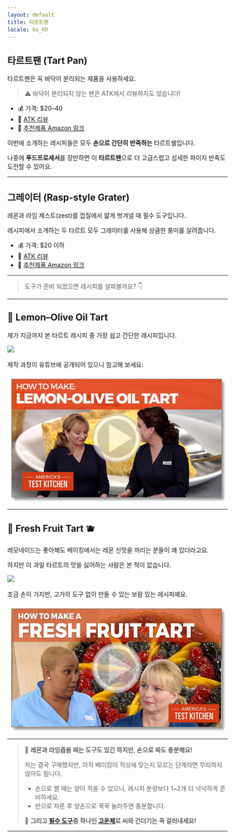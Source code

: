```yaml
---
layout: default
title: 타르트팬
locale: ko_KR
---
```

## 타르트팬 (Tart Pan)

타르트팬은 꼭 바닥이 분리되는 제품을 사용하세요.
> ⚠️ 바닥이 분리되지 않는 팬은 ATK에서 리뷰하지도 않습니다!

- 💰 가격: $20–40  
- 🔗 [ATK 리뷰](https://www.americastestkitchen.com/equipment_reviews/1743-tart-pans)  
- 🛒 [추천제품 Amazon 링크](https://www.amazon.com/dp/B004EBPRN6)  

이번에 소개하는 레시피들은 모두 **손으로 간단히 반죽하는** 타르트쉘입니다.

나중에 **푸드프로세서**를 장만하면 이 **타르트팬**으로 더 고급스럽고 섬세한 파이지 반죽도 도전할 수 있어요.  

---

## 그레이터 (Rasp-style Grater)

레몬과 라임 제스트(zest)를 껍질에서 얇게 벗겨낼 때 필수 도구입니다.  

레시피에서 소개하는 두 타르트 모두 그레이터를 사용해 상큼한 풍미를 살려줍니다.

- 💰 가격: $20 이하  
- 🔗 [ATK 리뷰](https://www.americastestkitchen.com/equipment_reviews/1798-rasp-style-graters)  
- 🛒 [추천제품 Amazon 링크](https://www.amazon.com/dp/B005GQXFTG)  

---

> 도구가 준비 되었으면 레시피를 살펴볼까요? 👇

---

## 🍋 Lemon–Olive Oil Tart

제가 지금까지 본 타르트 레시피 중 가장 쉽고 간단한 레시피입니다.

![](https://live.staticflickr.com/65535/49840120307_4c1ecb10cd_n.jpg)

제작 과정이 유튜브에 공개되어 있으니 참고해 보세요:

[![lemon tart video](/assets/img/baking/equipments/lemon-tart.jpg)](https://youtu.be/CCOqVu2sYJs?si=y-nbW1aPWSaCRKJK)

---

## 🍑 Fresh Fruit Tart 🫐

레모네이드는 좋아해도 베이킹에서는 레몬 신맛을 꺼리는 분들이 꽤 있더라고요.  

하지만 이 과일 타르트의 맛을 싫어하는 사람은 본 적이 없습니다.

![](https://live.staticflickr.com/65535/54863783604_f6e6a0db00_n.jpg)

조금 손이 가지만, 고가의 도구 없이 만들 수 있는 보람 있는 레시피예요.

[![fruit tart video](/assets/img/baking/equipments/fruit-tart.jpg)](https://youtu.be/ITMCoZrLH4c?si=VpJ3F4zufwoWuY3f)

---

> 🍋 **레몬과 라임즙을 짜는 도구도 있긴 하지만, 손으로 짜도 충분해요!**  
>
> 저는 결국 구매했지만, 아직 베이킹이 적성에 맞는지 모르는 단계라면 무리하지 않아도 됩니다.  
>  
> * 손으로 짤 때는 양이 적을 수 있으니, 레시피 분량보다 1~2개 더 넉넉하게 준비하세요.  
> * 반으로 자른 후 양손으로 꾹꾹 눌러주면 충분합니다.  
>  
> 🌟 **그리고 [필수 도구](/baking/equipments/essentials)중 하나인 [고운체](/baking/equipments/essentials#고운체-fine-mesh-strainer)로 씨와 건더기는 꼭 걸러내세요!**

---